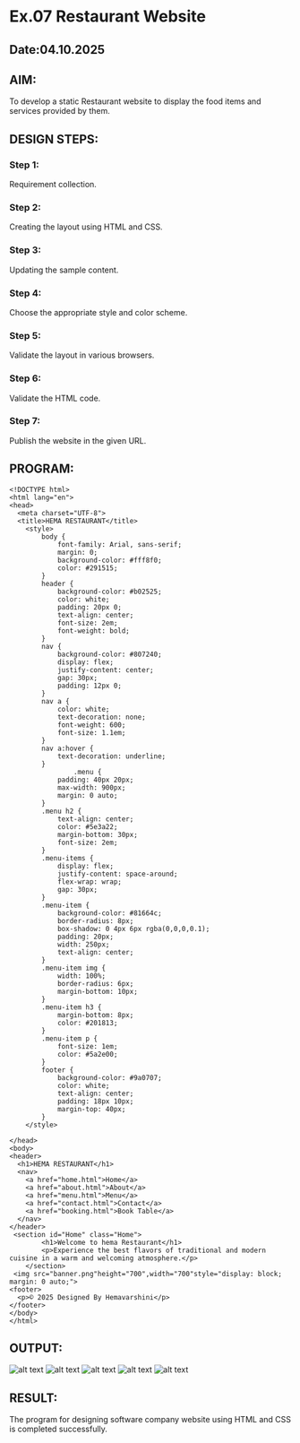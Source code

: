 # Ex.07 Restaurant Website
## Date:04.10.2025

## AIM:
To develop a static Restaurant website to display the food items and services provided by them.

## DESIGN STEPS:

### Step 1:
Requirement collection.

### Step 2:
Creating the layout using HTML and CSS.

### Step 3:
Updating the sample content.

### Step 4:
Choose the appropriate style and color scheme.

### Step 5:
Validate the layout in various browsers.

### Step 6:
Validate the HTML code.

### Step 7:
Publish the website in the given URL.

## PROGRAM:
```
<!DOCTYPE html>
<html lang="en">
<head>
  <meta charset="UTF-8">
  <title>HEMA RESTAURANT</title>
    <style>
        body {
            font-family: Arial, sans-serif;
            margin: 0;
            background-color: #fff8f0;
            color: #291515;
        }
        header {
            background-color: #b02525;
            color: white;
            padding: 20px 0;
            text-align: center;
            font-size: 2em;
            font-weight: bold;
        }
        nav {
            background-color: #807240;
            display: flex;
            justify-content: center;
            gap: 30px;
            padding: 12px 0;
        }
        nav a {
            color: white;
            text-decoration: none;
            font-weight: 600;
            font-size: 1.1em;
        }
        nav a:hover {
            text-decoration: underline;
        }
                .menu {
            padding: 40px 20px;
            max-width: 900px;
            margin: 0 auto;
        }
        .menu h2 {
            text-align: center;
            color: #5e3a22;
            margin-bottom: 30px;
            font-size: 2em;
        }
        .menu-items {
            display: flex;
            justify-content: space-around;
            flex-wrap: wrap;
            gap: 30px;
        }
        .menu-item {
            background-color: #81664c;
            border-radius: 8px;
            box-shadow: 0 4px 6px rgba(0,0,0,0.1);
            padding: 20px;
            width: 250px;
            text-align: center;
        }
        .menu-item img {
            width: 100%;
            border-radius: 6px;
            margin-bottom: 10px;
        }
        .menu-item h3 {
            margin-bottom: 8px;
            color: #201813;
        }
        .menu-item p {
            font-size: 1em;
            color: #5a2e00;
        }
        footer {
            background-color: #9a0707;
            color: white;
            text-align: center;
            padding: 18px 10px;
            margin-top: 40px;
        }
    </style>    

</head>
<body>
<header>
  <h1>HEMA RESTAURANT</h1>
  <nav>
    <a href="home.html">Home</a>
    <a href="about.html">About</a>
    <a href="menu.html">Menu</a>
    <a href="contact.html">Contact</a>
    <a href="booking.html">Book Table</a>
  </nav>
</header>
 <section id="Home" class="Home">
        <h1>Welcome to hema Restaurant</h1>
        <p>Experience the best flavors of traditional and modern cuisine in a warm and welcoming atmosphere.</p>
    </section>
 <img src="banner.png"height="700",width="700"style="display: block; margin: 0 auto;">
<footer>
  <p>© 2025 Designed By Hemavarshini</p>
</footer>
</body>
</html>

```
## OUTPUT:

![alt text](<Screenshot (40).png>)
![alt text](<Screenshot (41).png>)
![alt text](<Screenshot (42).png>)
![alt text](<Screenshot (43).png>)
![alt text](<Screenshot (44).png>)
## RESULT:
The program for designing software company website using HTML and CSS is completed successfully.

